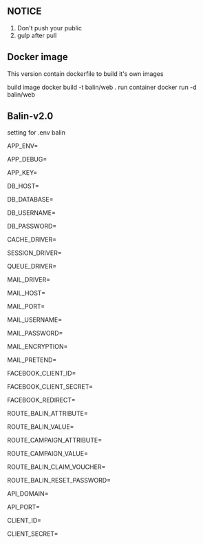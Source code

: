 ## NOTICE
1. Don't push your public
2. gulp after pull

## Docker image
This version contain dockerfile to build it's own images

build image 
	docker build -t balin/web .
run container 
	docker run -d balin/web 

## Balin-v2.0

setting for .env balin

APP_ENV=


APP_DEBUG=


APP_KEY=




DB_HOST=


DB_DATABASE=


DB_USERNAME=


DB_PASSWORD=





CACHE_DRIVER=


SESSION_DRIVER=


QUEUE_DRIVER=




MAIL_DRIVER=


MAIL_HOST=


MAIL_PORT=


MAIL_USERNAME=


MAIL_PASSWORD=


MAIL_ENCRYPTION=


MAIL_PRETEND=




FACEBOOK_CLIENT_ID=



FACEBOOK_CLIENT_SECRET=



FACEBOOK_REDIRECT=




ROUTE_BALIN_ATTRIBUTE=


ROUTE_BALIN_VALUE=


ROUTE_CAMPAIGN_ATTRIBUTE=


ROUTE_CAMPAIGN_VALUE=





ROUTE_BALIN_CLAIM_VOUCHER=


ROUTE_BALIN_RESET_PASSWORD=





API_DOMAIN=


API_PORT=



CLIENT_ID=


CLIENT_SECRET=

